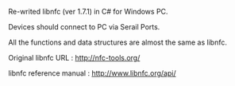 Re-writed libnfc (ver 1.7.1) in C# for Windows PC.

Devices should connect to PC via Serail Ports.

All the functions and data structures are almost the same as libnfc.

Original libnfc URL : http://nfc-tools.org/

libnfc reference manual : http://www.libnfc.org/api/
